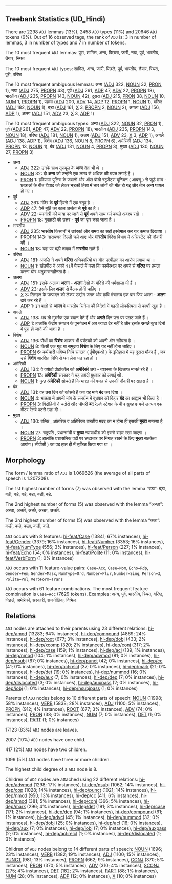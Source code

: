 

--------------------------------------------------------------------------------

## Treebank Statistics (UD_Hindi)

There are 2298 `ADJ` lemmas (13%), 2458 `ADJ` types (11%) and 20646 `ADJ` tokens (6%).
Out of 16 observed tags, the rank of `ADJ` is: 3 in number of lemmas, 3 in number of types and 7 in number of tokens.

The 10 most frequent `ADJ` lemmas: पूरा, शामिल, अन्य, पिछला, जारी, नया, पूर्व, भारतीय, तैयार, स्थित

The 10 most frequent `ADJ` types:  शामिल, अन्य, जारी, पिछले, पूर्व, भारतीय, तैयार, स्थित, पूरी, वरिष्ठ

The 10 most frequent ambiguous lemmas: अन्य ([ADJ]() 322, [NOUN]() 32, [PRON]() 1), नया ([ADJ]() 275, [PROPN]() 43), पूर्व ([ADJ]() 261, [ADP]() 47, [ADV]() 22, [PROPN]() 18), भारतीय ([ADJ]() 235, [PROPN]() 143, [NOUN]() 42), दूसरा ([ADJ]() 215, [PRON]() 38, [NOUN]() 10, [NUM]() 1, [PROPN]() 1), पहला ([ADJ]() 200, [ADV]() 14, [ADP]() 12, [PROPN]() 1, [NOUN]() 1), वरिष्ठ ([ADJ]() 182, [NOUN]() 1), बड़ा ([ADJ]() 161, [X]() 3, [PROPN]() 2, [NOUN]() 2), अगला ([ADJ]() 156, [ADP]() 1), अलग ([ADJ]() 151, [ADV]() 23, [X]() 3, [ADP]() 1)

The 10 most frequent ambiguous types:  अन्य ([ADJ]() 322, [NOUN]() 32, [PRON]() 1), पूर्व ([ADJ]() 261, [ADP]() 47, [ADV]() 22, [PROPN]() 18), भारतीय ([ADJ]() 235, [PROPN]() 143, [NOUN]() 18), वरिष्ठ ([ADJ]() 181, [NOUN]() 1), अलग ([ADJ]() 151, [ADV]() 23, [X]() 3, [ADP]() 1), अगले ([ADJ]() 138, [ADP]() 1), विशेष ([ADJ]() 136, [NOUN]() 8, [PROPN]() 6), अमेरिकी ([ADJ]() 134, [PROPN]() 13, [NOUN]() 1), बंद ([ADJ]() 131, [NOUN]() 4, [PROPN]() 3), मुख्य ([ADJ]() 130, [NOUN]() 27, [PROPN]() 3)


* अन्य
  * [ADJ]() 322: उनके साथ तृणमूल के <b>अन्य</b> नेता भी थे ।
  * [NOUN]() 32: दो <b>अन्य</b> को उन्होंने एक लाख से अधिक की चपत लगाई है ।
  * [PRON]() 1: हरियाणा पुलिस के जवानों और ऑल बोडो स्टूडेंट्स यूनियन ( आबसू ) से जुड़े छात्र - छात्राओं के बीच विवाद को लेकर भड़की हिंसा में चार लोगों की मौत हो गई और तीन <b>अन्य</b> घायल हो गए ।
* पूर्व
  * [ADJ]() 261: मंदिर के <b>पूर्व</b> हिस्‍से में एक स्‍तूप है ।
  * [ADP]() 47: वैसे मूर्ति का काल अजंता से <b>पूर्व</b> का है ।
  * [ADV]() 22: यमनोत्री की यात्रा पर जाने से <b>पूर्व</b> अपने साथ गर्म कपड़े अवश्‍य रखें ।
  * [PROPN]() 18: गुवाहटी को उत्तर - <b>पूर्व</b> का द्वार कहा जाता है ।
* भारतीय
  * [ADJ]() 235: <b>भारतीय</b> किसानों ने उर्वरकों और समय का सही इस्तेमाल कर यह कमाल दिखाया ।
  * [PROPN]() 143: नारायणन दिल्ली चले आए और <b>भारतीय</b> विदेश विभाग में असिस्टेंट की नौकरी की ।
  * [NOUN]() 18: यहां पर बड़ी तादाद में <b>भारतीय</b> रहते हैं ।
* वरिष्ठ
  * [ADJ]() 181: अंजलि ने अपने <b>वरिष्ठ</b> अधिकारियों पर यौन उत्पीड़न का आरोप लगाया था ।
  * [NOUN]() 1: खंडपीठ ने अपने १८वें फैसले में कहा कि कार्यस्थल पर अपने से <b>वरिष्ठ</b> पर हमला करना घोर अनुशासनहीनता है ।
* अलग
  * [ADJ]() 151: इसके अलावा <b>अलग</b> - <b>अलग</b> देशों के मंदिरों की धर्मशाला भी हैं ।
  * [ADV]() 23: इसके लिए <b>अलग</b> से बैठक होनी चाहिए ।
  * [X]() 3: तिलहन के उत्पादन को लेकर उद्योग जगत और कृषि मंत्रालय एक बार फिर अलग - <b>अलग</b> दावे कर रहे हैं ।
  * [ADP]() 1: इन बातों से <b>अलग</b> वे भारतीय सिनेमा की विदेशों में बढ़ती लोकप्रियता से काफी खुश हैं ।
* अगले
  * [ADJ]() 138: अब तो मुशर्रफ एक बयान देते हैं और <b>अगले</b> दिन उस पर पलट जाते हैं ।
  * [ADP]() 1: हालांकि केंद्रीय संगठन के पुनर्गठन में अब ज्यादा देर नहीं है और इसके <b>अगले</b> कुछ दिनों में पूरा हो जाने की आशा है ।
* विशेष
  * [ADJ]() 136: पौधों का <b>विशेष</b> आकार भी पर्यटकों को अपनी ओर खींचता है ।
  * [NOUN]() 8: किसी एक गुट या समुदाय <b>विशेष</b> के लिए यह नहीं होना चाहिए ।
  * [PROPN]() 6: कर्मचारी भविष्य निधि संगठन ( ईपीएफओ ) के इतिहास में यह दूसरा मौका है , जब उसे <b>विशेष</b> आरक्षित निधि से धन लेना पड़ रहा हो ।
* अमेरिकी
  * [ADJ]() 134: वे क्योटो प्रोटोकॉल को <b>अमेरिकी</b> अर्थ - व्यवस्था के खिलाफ मानते रहे हैं ।
  * [PROPN]() 13: <b>अमेरिकी</b> सरकार ने यह पाबंदी बुधवार को लगाई थी .
  * [NOUN]() 1: कुछ <b>अमेरिकी</b> सोचते हैं कि भारत की वजह से उनकी नौकरी पर खतरा है ।
* बंद
  * [ADJ]() 131: वह उस दिन को कोसते हैं जब यह मार्ग <b>बंद</b> कर दिया ।
  * [NOUN]() 4: भाकपा ने अपनी मांग के समर्थन में बुधवार को बिहार <b>बंद</b> का आह्वान भी किया है ।
  * [PROPN]() 3: विद्रोहियों ने चंदोरो और चौधरी <b>बंद</b> रेलवे स्टेशन के बीच सुबह ७ बजे लगभग एक मीटर रेलवे पटरी उड़ा दी ।
* मुख्य
  * [ADJ]() 130: बल्कि , आंतरिक व अतिरिक्त बजटीय मदद का न होना ही इसकी <b>मुख्य</b> समस्या है ।
  * [NOUN]() 27: राष्ट्रपति , प्रधानमंत्री व <b>मुख्य</b> न्यायाधीश को इससे बाहर रखा जाएगा ।
  * [PROPN]() 3: हालांकि प्रशासनिक पदों पर भ्रष्टाचार पर निगाह रखने के लिए <b>मुख्य</b> सतर्कता आयोग ( सीवीसी ) का पद हाल ही में सृजित किया गया था ।

## Morphology

The form / lemma ratio of `ADJ` is 1.069626 (the average of all parts of speech is 1.207208).

The 1st highest number of forms (7) was observed with the lemma “बडा”: बड़ा, बड़ी, बड़े, बडे, बड़ा, बड़ी, बड़े.

The 2nd highest number of forms (5) was observed with the lemma “अच्छा”: अच्छा, अच्छी, अच्छे, अच्‍छा, अच्‍छी.

The 3rd highest number of forms (5) was observed with the lemma “कडा”: कड़ी, कडे, कड़ा, कड़ी, कड़े.

`ADJ` occurs with 8 features: [hi-feat/Case]() (13841; 67% instances), [hi-feat/Gender]() (3379; 16% instances), [hi-feat/Number]() (3353; 16% instances), [hi-feat/NumType]() (556; 3% instances), [hi-feat/Person]() (227; 1% instances), [hi-feat/Echo]() (54; 0% instances), [hi-feat/Polite]() (11; 0% instances), [hi-feat/VerbForm]() (1; 0% instances)

`ADJ` occurs with 11 feature-value pairs: `Case=Acc`, `Case=Nom`, `Echo=Rdp`, `Gender=Fem`, `Gender=Masc`, `NumType=Ord`, `Number=Plur`, `Number=Sing`, `Person=3`, `Polite=Pol`, `VerbForm=Trans`

`ADJ` occurs with 61 feature combinations.
The most frequent feature combination is `Case=Acc` (7629 tokens).
Examples: अन्य, पूर्व, भारतीय, स्थित, वरिष्ठ, पिछले, अमेरिकी, सरकारी, राजनीतिक, विभिन्न


## Relations

`ADJ` nodes are attached to their parents using 23 different relations: [hi-dep/amod]() (13283; 64% instances), [hi-dep/compound]() (4869; 24% instances), [hi-dep/root]() (677; 3% instances), [hi-dep/dobj]() (433; 2% instances), [hi-dep/xcomp]() (320; 2% instances), [hi-dep/conj]() (317; 2% instances), [hi-dep/case]() (159; 1% instances), [hi-dep/acl]() (139; 1% instances), [hi-dep/nmod]() (104; 1% instances), [hi-dep/advmod]() (81; 0% instances), [hi-dep/nsubj]() (67; 0% instances), [hi-dep/punct]() (42; 0% instances), [hi-dep/cc]() (41; 0% instances), [hi-dep/acl:relcl]() (37; 0% instances), [hi-dep/mark]() (21; 0% instances), [hi-dep/det]() (19; 0% instances), [hi-dep/nummod]() (16; 0% instances), [hi-dep/aux]() (7; 0% instances), [hi-dep/dep]() (7; 0% instances), [hi-dep/dislocated]() (3; 0% instances), [hi-dep/auxpass]() (2; 0% instances), [hi-dep/iobj]() (1; 0% instances), [hi-dep/nsubjpass]() (1; 0% instances)

Parents of `ADJ` nodes belong to 10 different parts of speech: [NOUN]() (11998; 58% instances), [VERB]() (5838; 28% instances), [ADJ]() (1100; 5% instances), [PROPN]() (912; 4% instances), [ROOT]() (677; 3% instances), [ADV]() (74; 0% instances), [PRON]() (38; 0% instances), [NUM]() (7; 0% instances), [DET]() (1; 0% instances), [PART]() (1; 0% instances)

17123 (83%) `ADJ` nodes are leaves.

2007 (10%) `ADJ` nodes have one child.

417 (2%) `ADJ` nodes have two children.

1099 (5%) `ADJ` nodes have three or more children.

The highest child degree of a `ADJ` node is 8.

Children of `ADJ` nodes are attached using 22 different relations: [hi-dep/advmod]() (1298; 17% instances), [hi-dep/nsubj]() (1062; 14% instances), [hi-dep/cop]() (1028; 14% instances), [hi-dep/punct]() (1021; 14% instances), [hi-dep/nmod]() (950; 13% instances), [hi-dep/cc]() (411; 6% instances), [hi-dep/amod]() (381; 5% instances), [hi-dep/conj]() (366; 5% instances), [hi-dep/mark]() (296; 4% instances), [hi-dep/det]() (191; 3% instances), [hi-dep/case]() (171; 2% instances), [hi-dep/dep]() (94; 1% instances), [hi-dep/compound]() (61; 1% instances), [hi-dep/advcl]() (45; 1% instances), [hi-dep/nummod]() (32; 0% instances), [hi-dep/dobj]() (25; 0% instances), [hi-dep/acl]() (16; 0% instances), [hi-dep/aux]() (7; 0% instances), [hi-dep/iobj]() (7; 0% instances), [hi-dep/auxpass]() (2; 0% instances), [hi-dep/acl:relcl]() (1; 0% instances), [hi-dep/dislocated]() (1; 0% instances)

Children of `ADJ` nodes belong to 14 different parts of speech: [NOUN]() (1696; 23% instances), [VERB]() (1382; 19% instances), [ADJ]() (1100; 15% instances), [PUNCT]() (981; 13% instances), [PROPN]() (662; 9% instances), [CONJ]() (370; 5% instances), [PRON]() (370; 5% instances), [ADV]() (310; 4% instances), [SCONJ]() (275; 4% instances), [DET]() (182; 2% instances), [PART]() (88; 1% instances), [NUM]() (28; 0% instances), [ADP]() (12; 0% instances), [X]() (10; 0% instances)

